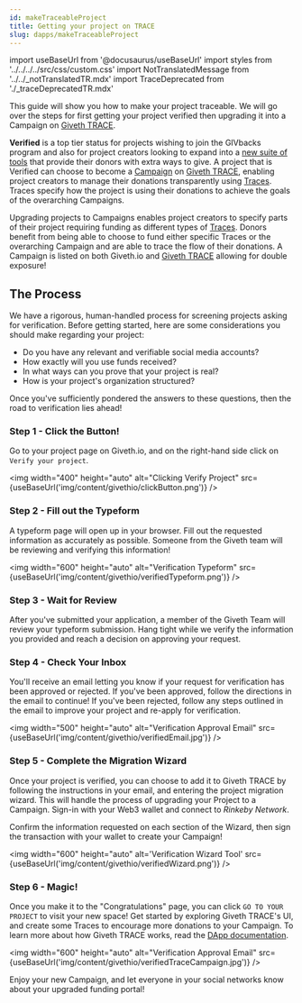 ```yaml
---
id: makeTraceableProject
title: Getting your project on TRACE
slug: dapps/makeTraceableProject
---
```

import useBaseUrl from '@docusaurus/useBaseUrl'
import styles from '../../../../src/css/custom.css'
import NotTranslatedMessage from '../../_notTranslatedTR.mdx'
import TraceDeprecated from './_traceDeprecatedTR.mdx'

<TraceDeprecated />
<NotTranslatedMessage />


This guide will show you how to make your project traceable. We will go over the steps for first getting your project verified then upgrading it into a Campaign on [Giveth TRACE](https://trace.giveth.io).

**Verified** is a top tier status for projects wishing to join the GIVbacks program and also for project creators looking to expand into a [new suite of tools](https://medium.com/giveth/giveth-trace-is-live-e91b0be1e1f6) that provide their donors with extra ways to give. A project that is Verified can choose to become a [Campaign](/dapps/entitiesAndRoles#campaigns) on [Giveth TRACE](https://trace.giveth.io), enabling project creators to manage their donations transparently using [Traces](/dapps/entitiesAndRoles#traces). Traces specify how the project is using their donations to achieve the goals of the overarching Campaigns.

Upgrading projects to Campaigns enables project creators to specify parts of their project requiring funding as different types of [Traces](/dapps/entitiesAndRoles#traces). Donors benefit from being able to choose to fund either specific Traces or the overarching Campaign and are able to trace the flow of their donations. A Campaign is listed on both Giveth.io and [Giveth TRACE](https://trace.giveth.io) allowing for double exposure!  

## The Process

We have a rigorous, human-handled process for screening projects asking for verification. Before getting started, here are some considerations you should make regarding your project:
 - Do you have any relevant and verifiable social media accounts?
 - How exactly will you use funds received?
 - In what ways can you prove that your project is real?
 - How is your project's organization structured?

Once you've sufficiently pondered the answers to these questions, then the road to verification lies ahead!

### Step 1 - Click the Button!
Go to your project page on Giveth.io, and on the right-hand side click on `Verify your project`.

<img width="400" height="auto" alt="Clicking Verify Project" src={useBaseUrl('img/content/givethio/clickButton.png')} />



### Step 2 - Fill out the Typeform
A typeform page will open up in your browser. Fill out the requested information as accurately as possible. Someone from the Giveth team will be reviewing and verifying this information!

<img width="600" height="auto"  alt="Verification Typeform" src={useBaseUrl('img/content/givethio/verifiedTypeform.png')} />



### Step 3 - Wait for Review
After you've submitted your application, a member of the Giveth Team will review your typeform submission. Hang tight while we verify the information you provided and reach a decision on approving your request.

### Step 4 - Check Your Inbox
You'll receive an email letting you know if your request for verification has been approved or rejected. If you've been approved, follow the directions in the email to continue! If you've been rejected, follow any steps outlined in the email to improve your project and re-apply for verification.

<img width="500" height="auto" alt="Verification Approval Email" src={useBaseUrl('img/content/givethio/verifiedEmail.jpg')} />


### Step 5 - Complete the Migration Wizard
Once your project is verified, you can choose to add it to Giveth TRACE by following the instructions in your email, and entering the project migration wizard. This will handle the process of upgrading your Project to a Campaign. Sign-in with your Web3 wallet and connect to _Rinkeby Network_.

Confirm the information requested on each section of the Wizard, then sign the transaction with your wallet to create your Campaign!

<img width="600" height="auto" alt='Verification Wizard Tool' src={useBaseUrl('img/content/givethio/verifiedWizard.png')} />


### Step 6 -  Magic!
Once you make it to the "Congratulations" page, you can click `GO TO YOUR PROJECT` to visit your new space! Get started by exploring Giveth TRACE's UI, and create some Traces to encourage more donations to your Campaign. To learn more about how Giveth TRACE works, read the [DApp documentation](/tr/dapps/introTrace).

<img width="600" height="auto" alt="Verification Approval Email" src={useBaseUrl('img/content/givethio/verifiedTraceCampaign.jpg')} />

Enjoy your new Campaign, and let everyone in your social networks know about your upgraded funding portal!
